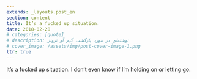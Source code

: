 ```yaml
---
extends: _layouts.post_en
section: content
title: It’s a fucked up situation.
date: 2018-02-28
# categories: [quote]
# description: نوشته‌ای در مورد بازگشت گیم آو ترونز
# cover_image: /assets/img/post-cover-image-1.png
ltr: true
---
```





It’s a fucked up situation. I don’t even know if I’m holding on or letting go.



